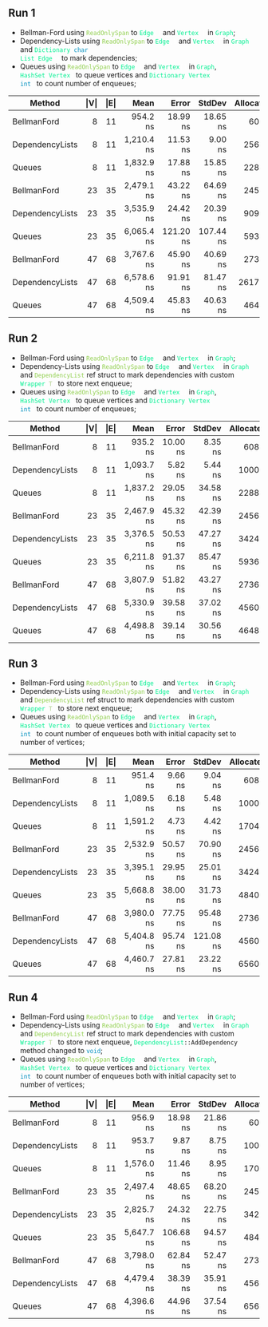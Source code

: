 ﻿## Run 1

* Bellman-Ford using <code style="color: #92D050">ReadOnlySpan</code> to <code style="color: #00F091">Edge<span style="color: #FFFFFF">[]</span></code> and <code style="color: #00F091">Vertex<span style="color: #FFFFFF">[]</span></code> in <code style="color: #00F091">Graph</code>;
* Dependency-Lists using <code style="color: #92D050">ReadOnlySpan</code> to <code style="color: #00F091">Edge<span style="color: #FFFFFF">[]</span></code> and <code style="color: #00F091">Vertex<span style="color: #FFFFFF">[]</span></code> in <code style="color: #00F091">Graph</code> and <code style="color: #00F091">Dictionary<span style="color: #FFFFFF">&lt;</span><span style="color: #0090C0">char</span><span style="color: #FFFFFF">, </span>List<span style="color: #FFFFFF">&lt;</span>Edge<span style="color: #FFFFFF">&gt;&gt;</span></code> to mark dependencies;
* Queues using <code style="color: #92D050">ReadOnlySpan</code> to <code style="color: #00F091">Edge<span style="color: #FFFFFF">[]</span></code> and <code style="color: #00F091">Vertex<span style="color: #FFFFFF">[]</span></code> in <code style="color: #00F091">Graph</code>, <code style="color: #00F091">HashSet<span style="color: #FFFFFF">&lt;</span>Vertex<span style="color: #FFFFFF">&gt;</span></code> to queue vertices and <code style="color: #00F091">Dictionary<span style="color: #FFFFFF">&lt;</span>Vertex<span style="color: #FFFFFF">, <span style="color: #0090C0">int</span><span style="color: #FFFFFF">&gt;</span></code> to count number of enqueues;

| Method          | &#x007c;V&#x007c; | &#x007c;E&#x007c; | Mean       | Error     | StdDev    | Allocated |
|---------------- |------------------:|------------------:|-----------:|----------:|----------:|----------:|
| BellmanFord     | 8                 | 11                |   954.2 ns |  18.99 ns |  18.65 ns |     608 B |
| DependencyLists | 8                 | 11                | 1,210.4 ns |  11.53 ns |   9.00 ns |    2560 B |
| Queues          | 8                 | 11                | 1,832.9 ns |  17.88 ns |  15.85 ns |    2288 B |
| BellmanFord     | 23                | 35                | 2,479.1 ns |  43.22 ns |  64.69 ns |    2456 B |
| DependencyLists | 23                | 35                | 3,535.9 ns |  24.42 ns |  20.39 ns |    9096 B |
| Queues          | 23                | 35                | 6,065.4 ns | 121.20 ns | 107.44 ns |    5936 B |
| BellmanFord     | 47                | 68                | 3,767.6 ns |  45.90 ns |  40.69 ns |    2736 B |
| DependencyLists | 47                | 68                | 6,578.6 ns |  91.91 ns |  81.47 ns |   26176 B |
| Queues          | 47                | 68                | 4,509.4 ns |  45.83 ns |  40.63 ns |    4648 B |

## Run 2

* Bellman-Ford using <code style="color: #92D050">ReadOnlySpan</code> to <code style="color: #00F091">Edge<span style="color: #FFFFFF">[]</span></code> and <code style="color: #00F091">Vertex<span style="color: #FFFFFF">[]</span></code> in <code style="color: #00F091">Graph</code>;
* Dependency-Lists using <code style="color: #92D050">ReadOnlySpan</code> to <code style="color: #00F091">Edge<span style="color: #FFFFFF">[]</span></code> and <code style="color: #00F091">Vertex<span style="color: #FFFFFF">[]</span></code> in <code style="color: #00F091">Graph</code> and <code style="color: #92D050">DependencyList</code> ref struct to mark dependencies with custom <code style="color: #00F091">Wrapper<span style="color: #FFFFFF">&lt;</span><span style="color: #B2D090">T</span><span style="color: #FFFFFF">&gt;</span></code> to store next enqueue;
* Queues using <code style="color: #92D050">ReadOnlySpan</code> to <code style="color: #00F091">Edge<span style="color: #FFFFFF">[]</span></code> and <code style="color: #00F091">Vertex<span style="color: #FFFFFF">[]</span></code> in <code style="color: #00F091">Graph</code>, <code style="color: #00F091">HashSet<span style="color: #FFFFFF">&lt;</span>Vertex<span style="color: #FFFFFF">&gt;</span></code> to queue vertices and <code style="color: #00F091">Dictionary<span style="color: #FFFFFF">&lt;</span>Vertex<span style="color: #FFFFFF">, <span style="color: #0090C0">int</span><span style="color: #FFFFFF">&gt;</span></code> to count number of enqueues;

| Method          | &#x007c;V&#x007c; | &#x007c;E&#x007c; | Mean       | Error    | StdDev   | Allocated |
|---------------- |------------------:|------------------:|-----------:|---------:|---------:|----------:|
| BellmanFord     | 8                 | 11                |   935.2 ns | 10.00 ns |  8.35 ns |     608 B |
| DependencyLists | 8                 | 11                | 1,093.7 ns |  5.82 ns |  5.44 ns |    1000 B |
| Queues          | 8                 | 11                | 1,837.2 ns | 29.05 ns | 34.58 ns |    2288 B |
| BellmanFord     | 23                | 35                | 2,467.9 ns | 45.32 ns | 42.39 ns |    2456 B |
| DependencyLists | 23                | 35                | 3,376.5 ns | 50.53 ns | 47.27 ns |    3424 B |
| Queues          | 23                | 35                | 6,211.8 ns | 91.37 ns | 85.47 ns |    5936 B |
| BellmanFord     | 47                | 68                | 3,807.9 ns | 51.82 ns | 43.27 ns |    2736 B |
| DependencyLists | 47                | 68                | 5,330.9 ns | 39.58 ns | 37.02 ns |    4560 B |
| Queues          | 47                | 68                | 4,498.8 ns | 39.14 ns | 30.56 ns |    4648 B |

## Run 3

* Bellman-Ford using <code style="color: #92D050">ReadOnlySpan</code> to <code style="color: #00F091">Edge<span style="color: #FFFFFF">[]</span></code> and <code style="color: #00F091">Vertex<span style="color: #FFFFFF">[]</span></code> in <code style="color: #00F091">Graph</code>;
* Dependency-Lists using <code style="color: #92D050">ReadOnlySpan</code> to <code style="color: #00F091">Edge<span style="color: #FFFFFF">[]</span></code> and <code style="color: #00F091">Vertex<span style="color: #FFFFFF">[]</span></code> in <code style="color: #00F091">Graph</code> and <code style="color: #92D050">DependencyList</code> ref struct to mark dependencies with custom <code style="color: #00F091">Wrapper<span style="color: #FFFFFF">&lt;</span><span style="color: #B2D090">T</span><span style="color: #FFFFFF">&gt;</span></code> to store next enqueue;
* Queues using <code style="color: #92D050">ReadOnlySpan</code> to <code style="color: #00F091">Edge<span style="color: #FFFFFF">[]</span></code> and <code style="color: #00F091">Vertex<span style="color: #FFFFFF">[]</span></code> in <code style="color: #00F091">Graph</code>, <code style="color: #00F091">HashSet<span style="color: #FFFFFF">&lt;</span>Vertex<span style="color: #FFFFFF">&gt;</span></code> to queue vertices and <code style="color: #00F091">Dictionary<span style="color: #FFFFFF">&lt;</span>Vertex<span style="color: #FFFFFF">, <span style="color: #0090C0">int</span><span style="color: #FFFFFF">&gt;</span></code> to count number of enqueues both with initial capacity set to number of vertices;

| Method          | &#x007c;V&#x007c; | &#x007c;E&#x007c; | Mean       | Error    | StdDev    | Allocated |
|---------------- |------------------:|------------------:|-----------:|---------:|----------:|----------:|
| BellmanFord     | 8                 | 11                |   951.4 ns |  9.66 ns |   9.04 ns |     608 B |
| DependencyLists | 8                 | 11                | 1,089.5 ns |  6.18 ns |   5.48 ns |    1000 B |
| Queues          | 8                 | 11                | 1,591.2 ns |  4.73 ns |   4.42 ns |    1704 B |
| BellmanFord     | 23                | 35                | 2,532.9 ns | 50.57 ns |  70.90 ns |    2456 B |
| DependencyLists | 23                | 35                | 3,395.1 ns | 29.95 ns |  25.01 ns |    3424 B |
| Queues          | 23                | 35                | 5,668.8 ns | 38.00 ns |  31.73 ns |    4840 B |
| BellmanFord     | 47                | 68                | 3,980.0 ns | 77.75 ns |  95.48 ns |    2736 B |
| DependencyLists | 47                | 68                | 5,404.8 ns | 95.74 ns | 121.08 ns |    4560 B |
| Queues          | 47                | 68                | 4,460.7 ns | 27.81 ns |  23.22 ns |    6560 B |

## Run 4

* Bellman-Ford using <code style="color: #92D050">ReadOnlySpan</code> to <code style="color: #00F091">Edge<span style="color: #FFFFFF">[]</span></code> and <code style="color: #00F091">Vertex<span style="color: #FFFFFF">[]</span></code> in <code style="color: #00F091">Graph</code>;
* Dependency-Lists using <code style="color: #92D050">ReadOnlySpan</code> to <code style="color: #00F091">Edge<span style="color: #FFFFFF">[]</span></code> and <code style="color: #00F091">Vertex<span style="color: #FFFFFF">[]</span></code> in <code style="color: #00F091">Graph</code> and <code style="color: #92D050">DependencyList</code> ref struct to mark dependencies with custom <code style="color: #00F091">Wrapper<span style="color: #FFFFFF">&lt;</span><span style="color: #B2D090">T</span><span style="color: #FFFFFF">&gt;</span></code> to store next enqueue, <code><span style="color: #00F091">DependencyList</span>::AddDependency</code> method changed to <code style="color: #0090C0">void</code>;
* Queues using <code style="color: #92D050">ReadOnlySpan</code> to <code style="color: #00F091">Edge<span style="color: #FFFFFF">[]</span></code> and <code style="color: #00F091">Vertex<span style="color: #FFFFFF">[]</span></code> in <code style="color: #00F091">Graph</code>, <code style="color: #00F091">HashSet<span style="color: #FFFFFF">&lt;</span>Vertex<span style="color: #FFFFFF">&gt;</span></code> to queue vertices and <code style="color: #00F091">Dictionary<span style="color: #FFFFFF">&lt;</span>Vertex<span style="color: #FFFFFF">, <span style="color: #0090C0">int</span><span style="color: #FFFFFF">&gt;</span></code> to count number of enqueues both with initial capacity set to number of vertices;

| Method          | &#x007c;V&#x007c; | &#x007c;E&#x007c; | Mean       | Error     | StdDev   | Allocated |
|---------------- |------------------:|------------------:|-----------:|----------:|---------:|----------:|
| BellmanFord     | 8                 | 11                |   956.9 ns |  18.98 ns | 21.86 ns |     608 B |
| DependencyLists | 8                 | 11                |   953.7 ns |   9.87 ns |  8.75 ns |    1000 B |
| Queues          | 8                 | 11                | 1,576.0 ns |  11.46 ns |  8.95 ns |    1704 B |
| BellmanFord     | 23                | 35                | 2,497.4 ns |  48.65 ns | 68.20 ns |    2456 B |
| DependencyLists | 23                | 35                | 2,825.7 ns |  24.32 ns | 22.75 ns |    3424 B |
| Queues          | 23                | 35                | 5,647.7 ns | 106.68 ns | 94.57 ns |    4840 B |
| BellmanFord     | 47                | 68                | 3,798.0 ns |  62.84 ns | 52.47 ns |    2736 B |
| DependencyLists | 47                | 68                | 4,479.4 ns |  38.39 ns | 35.91 ns |    4560 B |
| Queues          | 47                | 68                | 4,396.6 ns |  44.96 ns | 37.54 ns |    6560 B |